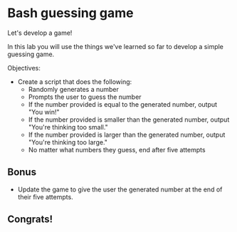 # Bash guessing game
Let's develop a game! 

In this lab you will use the things we've learned so far to develop a simple guessing game.

Objectives: 

* Create a script that does the following:
  * Randomly generates a number
  * Prompts the user to guess the number 
  * If the number provided is equal to the generated number, output "You win!"
  * If the number provided is smaller than the generated number, output "You're thinking too small."
  * If the number provided is larger than the generated number, output "You're thinking too large."
  * No matter what numbers they guess, end after five attempts



## Bonus

* Update the game to give the user the generated number at the end of their five attempts.




## Congrats!

